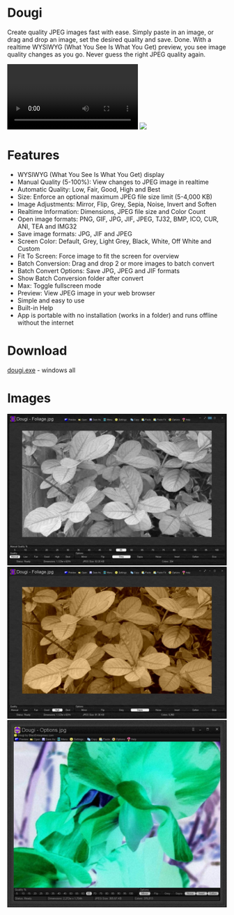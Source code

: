 # Dougi
Create quality JPEG images fast with ease.  Simply paste in an image, or drag and drop an image, set the desired quality and save.  Done.  With a realtime WYSIWYG (What You See Is What You Get) preview, you see image quality changes as you go.  Never guess the right JPEG quality again.

<video src="images/dougi-animated5.mp4"> </video>
<img src="images/dougi-animated5.mp4">

# Features
* WYSIWYG (What You See Is What You Get) display
* Manual Quality (5-100%): View changes to JPEG image in realtime
* Automatic Quality: Low, Fair, Good, High and Best
* Size: Enforce an optional maximum JPEG file size limit (5-4,000 KB) 
* Image Adjustments: Mirror, Flip, Grey, Sepia, Noise, Invert and Soften
* Realtime Information: Dimensions, JPEG file size and Color Count
* Open image formats: PNG, GIF, JPG, JIF, JPEG, TJ32, BMP, ICO, CUR, ANI, TEA and IMG32
* Save image formats: JPG, JIF and JPEG
* Screen Color: Default, Grey, Light Grey, Black, White, Off White and Custom
* Fit To Screen: Force image to fit the screen for overview
* Batch Conversion: Drag and drop 2 or more images to batch convert
* Batch Convert Options: Save JPG, JPEG and JIF formats
* Show Batch Conversion folder after convert
* Max: Toggle fullscreen mode
* Preview: View JPEG image in your web browser
* Simple and easy to use
* Built-in Help
* App is portable with no installation (works in a folder) and runs offline without the internet

# Download
<a href="src/dougi.exe">dougi.exe</a> - windows all

# Images
<img src="images/dougi-screenshot2.jpg">

<img src="images/dougi-screenshot3.jpg">

<img src="images/dougi-screenshot4.jpg">
